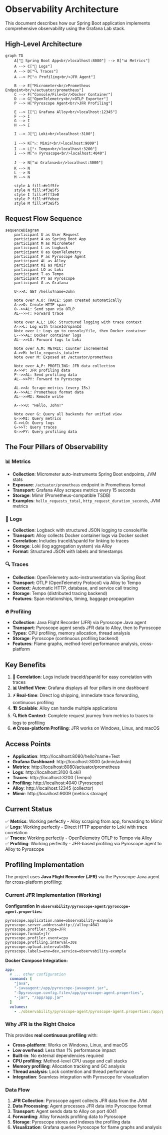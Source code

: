 # Observability Architecture

This document describes how our Spring Boot application implements comprehensive observability using the Grafana Lab stack.

## High-Level Architecture

```mermaid
graph TD
    A["🚀 Spring Boot App<br/>localhost:8080"] --> B["📊 Metrics"]
    A --> C["📝 Logs"] 
    A --> D["🔍 Traces"]
    A --> P["🔥 Profiling<br/>JFR Agent"]
    
    B --> E["Micrometer<br/>Prometheus Endpoint<br/>/actuator/prometheus"]
    C --> F["Console/File<br/>Docker Container"]
    D --> G["OpenTelemetry<br/>OTLP Exporter"]
    P --> H["Pyroscope Agent<br/>JFR Profiling"]
    
    E --> I["🔄 Grafana Alloy<br/>localhost:12345"]
    F --> I
    G --> I
    H --> I
    
    I --> J["🏪 Loki<br/>localhost:3100"]
    
    I --> K["📈 Mimir<br/>localhost:9009"]
    I --> L["⚡ Tempo<br/>localhost:3200"]
    I --> M["🔥 Pyroscope<br/>localhost:4040"]
    
    J --> N["📊 Grafana<br/>localhost:3000"]
    K --> N
    L --> N
    M --> N
    
    style A fill:#e1f5fe
    style N fill:#f3e5f5
    style I fill:#fff3e0
    style P fill:#ffebee
    style M fill:#f3e5f5
```

## Request Flow Sequence

```mermaid
sequenceDiagram
    participant U as User Request
    participant A as Spring Boot App
    participant M as Micrometer
    participant L as Logback
    participant O as OpenTelemetry
    participant P as Pyroscope Agent
    participant AL as Alloy
    participant MI as Mimir
    participant LO as Loki  
    participant T as Tempo
    participant PY as Pyroscope
    participant G as Grafana

    U->>A: GET /hello?name=John
    
    Note over A,O: TRACE: Span created automatically
    A->>O: Create HTTP span
    O-->>AL: Send span via OTLP
    AL-->>T: Forward trace
    
    Note over A,L: LOG: Structured logging with trace context
    A->>L: Log with traceId/spanId
    Note over L: Logs go to console/file, then Docker container
    L-->>AL: Docker container logs
    AL-->>LO: Forward logs to Loki
    
    Note over A,M: METRIC: Counter incremented
    A->>M: hello_requests_total++
    Note over M: Exposed at /actuator/prometheus
    
    Note over A,P: PROFILING: JFR data collection
    A->>P: JFR profiling data
    P-->>AL: Send profiling data
    AL-->>PY: Forward to Pyroscope
    
    AL->>A: Scrape metrics (every 15s)
    A-->>AL: Prometheus format data
    AL-->>MI: Remote write
    
    A-->>U: "Hello, John!"
    
    Note over G: Query all backends for unified view
    G->>MI: Query metrics
    G->>LO: Query logs  
    G->>T: Query traces
    G->>PY: Query profiling data
```

## The Four Pillars of Observability

### 📊 **Metrics**
- **Collection**: Micrometer auto-instruments Spring Boot endpoints, JVM stats
- **Exposure**: `/actuator/prometheus` endpoint in Prometheus format
- **Transport**: Grafana Alloy scrapes metrics every 15 seconds
- **Storage**: Mimir (Prometheus-compatible TSDB)
- **Examples**: `hello_requests_total`, `http_request_duration_seconds`, JVM metrics

### 📝 **Logs** 
- **Collection**: Logback with structured JSON logging to console/file
- **Transport**: Alloy collects Docker container logs via Docker socket
- **Correlation**: Includes traceId/spanId for linking to traces
- **Storage**: Loki (log aggregation system) via Alloy
- **Format**: Structured JSON with labels and timestamps

### 🔍 **Traces**
- **Collection**: OpenTelemetry auto-instrumentation via Spring Boot
- **Transport**: OTLP (OpenTelemetry Protocol) via Alloy to Tempo
- **Context**: Automatic HTTP, database, and service call tracing
- **Storage**: Tempo (distributed tracing backend)
- **Features**: Span relationships, timing, baggage propagation

### 🔥 **Profiling**
- **Collection**: Java Flight Recorder (JFR) via Pyroscope Java agent
- **Transport**: Pyroscope agent sends JFR data to Alloy, then to Pyroscope
- **Types**: CPU profiling, memory allocation, thread analysis
- **Storage**: Pyroscope (continuous profiling backend)
- **Features**: Flame graphs, method-level performance analysis, cross-platform

## Key Benefits

1. **🔄 Correlation**: Logs include traceId/spanId for easy correlation with traces
2. **📊 Unified View**: Grafana displays all four pillars in one dashboard
3. **⚡ Real-time**: Direct log shipping, immediate trace forwarding, continuous profiling
4. **🏗️ Scalable**: Alloy can handle multiple applications
5. **🔍 Rich Context**: Complete request journey from metrics to traces to logs to profiling
6. **🔥 Cross-platform Profiling**: JFR works on Windows, Linux, and macOS

## Access Points

- **Application**: http://localhost:8080/hello?name=Test
- **Grafana Dashboard**: http://localhost:3000 (admin/admin)
- **Metrics**: http://localhost:8080/actuator/prometheus
- **Logs**: http://localhost:3100 (Loki)
- **Traces**: http://localhost:3200 (Tempo)
- **Profiling**: http://localhost:4040 (Pyroscope)
- **Alloy**: http://localhost:12345 (collector)
- **Mimir**: http://localhost:9009 (metrics storage)

## Current Status

✅ **Metrics**: Working perfectly - Alloy scraping from app, forwarding to Mimir  
✅ **Logs**: Working perfectly - Direct HTTP appender to Loki with trace correlation  
✅ **Traces**: Working perfectly - OpenTelemetry OTLP to Tempo via Alloy  
✅ **Profiling**: Working perfectly - JFR-based profiling via Pyroscope agent to Alloy to Pyroscope

## Profiling Implementation

The project uses **Java Flight Recorder (JFR)** via the Pyroscope Java agent for cross-platform profiling:

### Current JFR Implementation (Working)

**Configuration in `observability/pyroscope-agent/pyroscope-agent.properties`:**
```properties
pyroscope.application.name=observability-example
pyroscope.server.address=http://alloy:4041
pyroscope.profiler.type=JFR
pyroscope.format=jfr
pyroscope.profiler.event=cpu
pyroscope.profiling.interval=30s
pyroscope.upload.interval=30s
pyroscope.labels=env=dev,service=observability-example
```

**Docker Compose Integration:**
```yaml
app:
  # ... other configuration
  command: [
    "java",
    "-javaagent:/app/pyroscope-javaagent.jar",
    "-Dpyroscope.config.file=/app/pyroscope-agent.properties",
    "-jar", "/app/app.jar"
  ]
  volumes:
    - ./observability/pyroscope-agent/pyroscope-agent.properties:/app/pyroscope-agent.properties
```

### Why JFR is the Right Choice

This provides **real continuous profiling** with:
- **Cross-platform**: Works on Windows, Linux, and macOS
- **Low overhead**: Less than 1% performance impact
- **Built-in**: No external dependencies required
- **CPU profiling**: Method-level CPU usage and call stacks
- **Memory profiling**: Allocation tracking and GC analysis
- **Thread analysis**: Lock contention and thread performance
- **Integration**: Seamless integration with Pyroscope for visualization

### Data Flow

1. **JFR Collection**: Pyroscope agent collects JFR data from the JVM
2. **Data Processing**: Agent processes JFR data into Pyroscope format
3. **Transport**: Agent sends data to Alloy on port 4041
4. **Forwarding**: Alloy forwards profiling data to Pyroscope
5. **Storage**: Pyroscope stores and indexes the profiling data
6. **Visualization**: Grafana queries Pyroscope for flame graphs and analysis
